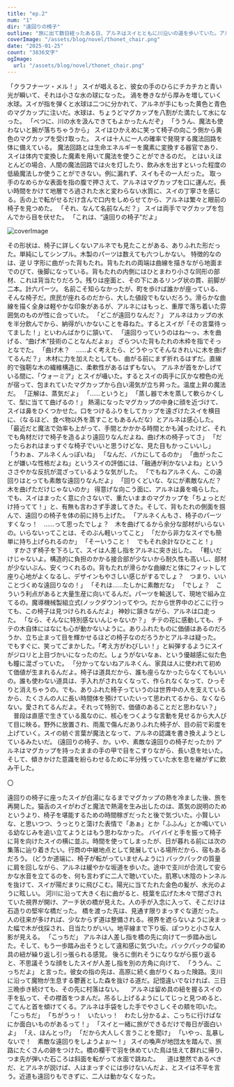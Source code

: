 ```yaml
---
title: "ep.2"
num: "1"
dir: "遠回りの椅子"
outline: "旅に出て数日経ったある日、アルネはスイとともに川沿いの道を歩いていた。アルネが旅の護衛を引き受けたことを後悔していると、路傍の廃屋にスイがなにかを見つけて……"
coverImage: "/assets/blog/novel/thonet_chair.png"
date: "2025-01-25"
count: "3836文字"
ogImage:
  url: "/assets/blog/novel/thonet_chair.png"
---
```


「クラフナーツ・メル！」
スイが唱えると、彼女の手のひらにチカチカと青い光が瞬いて、それは小さな水の球になった。
渦を巻きながら厚みを増していく水球。スイが指を弾くと水球は二つに分かれて、アルネが手にもった黄色と青色のマグカップに注いだ。水球は、ちょうどマグカップを八割がた満たして水になった。
「べつに、川の水を汲んできてもよかったんだぞ」
「ううん、魔法も使わないと腕が落ちちゃうから」
スイはひかえめに笑って椅子の向こう側から黄色のマグカップを受け取った。
スイは十人に一人の確率で発現する魔法回路を体に備えている。
魔法回路とは生命エネルギーを魔素に変換する器官であり、スイは体内で変換した魔素を用いて魔法を使うことができるのだ。
とはいえほとんどの場合、人間の魔法回路では火を灯したり、飲み水を出すといった程度の低級魔法しか使うことができない。例に漏れず、スイもその一人だった。
取っ手のなめらかな表面を指の腹で押さえて、アルネはマグカップを口に運んだ。長い時間をかけて地層でろ過された水と変わらない水質に、スイの丁寧さを感じる。舌の上で転がせるだけ含んで口内をしめらせてから、アルネは繁々と眼前の椅子を見つめた。
「それ、なんて名前なんだ？」
スイは両手でマグカップを包んでから目を伏せた。
「これは、“遠回りの椅子”だよ」

![coverImage](/assets/blog/novel/thonet_chair.png)

その形状は、椅子に詳しくないアルネでも見たことがある、ありふれた形だった。単純にしてシンプル。木製のパーツは数えても六つしかない。
特徴的なのは、逆 U 字形に曲がった背もたれ。背もたれの両端は曲線を描きながら地面までのびて、後脚になっている。背もたれの内側にはひとまわり小さな同形の部材、これは背当たりだろう。残りは座面と、その下にあるリング状の貫、前脚が二本。計六パーツ。
名前こそ知らなかったが、町を歩けば誰かが座っている、そんな椅子だ。庶民が座れるのだから、大した値段でもないだろう。滑らかな曲線を描く全身は軽やかな印象があるが、アルネにはもっと、重厚で落ち着いた雰囲気のものが性に合っていた。
「どこが遠回りなんだ？」
アルネはカップの水を半分飲んでから、納得がいかないことを尋ねた。するとスイが「その言葉待ってました！」といわんばかりに頷いて、
「遠回りっていうのはね～っ、木を曲げる、“曲げ木”技術のことなんだよぉ」
ざらついた背もたれの木枠を指でそっとなでた。
「曲げ木？　……よく考えたら、どうやってそんなきれいに木を曲げてるんだ？」
木材に力を加えたとしても、曲がる前にまず折れるはずだ。直線的で強靭な木の繊維構造に、柔軟性があるはずもない。
アルネが首をかしげている間に、「ウォーミア」とスイが囁いた。するとスイの両手に仄かな橙色の光が宿って、包まれていたマグカップから白い湯気が立ち昇った。温度上昇の魔法だ。
「正解は、蒸気だよ」
「……というと」
「蒸し器で木を蒸して軟らかくして、型に当てて曲げるの！」
熱湯になったマグカップの中身に顔を近づけて、スイは鼻をひくつかせた。口をつけるふりをしてカップを遠ざけたスイを横目に、（なるほど、食べ物以外を蒸すこともあるんだな）とアルネは感心した。
「最近だと魔法で効率も上がって、手間とかかかる時間とかも減ったけど、それでも角材だけで椅子を造るより遠回りなんだよね、曲げ木の椅子ってさ」
「だったらおれはまっすぐな椅子でいいと思うけどな、見た目もかっこいいし」
「うわぁ、アルネくんっぽいね」
「なんだ、バカにしてるのか」
「曲がったことが嫌いな性格だよね」というスイの評価には、「融通が利かないよね」というささやかな反抗が混ざっているような気がした。
「でもねアルネくん、この遠回りはとっても素敵な遠回りなんだよ」
「回りくどいな、なにが素敵なんだ？　木を曲げただけじゃないのか」
得意げな向こう面に、アルネは鼻を鳴らした。でも、スイはまったく意に介さないで、重たいままのマグカップを「ちょっとだけ持ってて！」と、有無も言わさず手渡してきた。そして、背もたれの側面を掴んで、遠回りの椅子を体の前に持ち上げた。
「アルネくんもさ、椅子のパーツすくなっ！　……って思ったでしょ？　木を曲げてるから余分な部材がいらないの。いらないってことは、そのぶん軽いってこと」
「だから非力なスイでも簡単に持ち上げられるのか」
「そーいうこと！　でもそれ余計なひとこと！」
　すかさず椅子を下ろして、スイは人差し指をアルネに突き出した。
「軽いだけじゃないよ。構造的に負担のかかる接合部が少ないから耐久性も高いし、部材が少ないぶん、安くつくれるの。背もたれが滑らかな曲線だと体にフィットして座り心地がよくなるし、デザインもやさしい感じがするでしょ？　つまり、いいことづくめな遠回りなの！」
「それは……たしかに素敵だな」
「でしょ？　こういう利点があると大量生産に向いてるんだ。パーツを輸送して、現地で組み立てるの。魔導機械製組立式(ノックダウン)ってやつ。だから世界中のどこに行っても、この椅子は見つけられるんだよ」
神妙に頷きながら、アルネは口走った。
「なら、そんなに特別感ないんじゃないか？」
チテの花に感動しても、チテの木自体にはなにも心が動かないように。ありふれたものに価値はあるのだろうか、立ち止まって目を輝かせるほどの椅子なのだろうかとアルネは疑った。
でもすぐに、笑ってごまかした。「考え方がわびしい！」と糾弾するようにスイがジロリと上目づかいになったのだ。しょうがないなぁ、という優越感に似た色も瞳に混ざっていた。
「分かってないねアルネくん、家具は人に使われて初めて価値が生まれるんだよ。椅子は道具だから、誰も座らなかったらなくてもいいの。誰も使わない道具は、手入れがされなくなって、作られなくなって、ひっそりと消えちゃうの。でも、ありふれた椅子っていうのは世界中の人を支えているから、たくさんの人に長い時間体を預けていたいって思われてるから、なくならない。愛されてるんだよ。それって特別で、価値のあることだと思わない？」
　普段は直感で生きている風なのに、核心をつくような言動を見せるから大人びて目に映る。野外に放置され、雨風で傷んだありふれた椅子が、目の前で彩度を上げていく。スイの紡ぐ言葉が魔法となって、アルネの認識を書き換えようとしているみたいだ。
(遠回りの椅子、か。いや、素敵な遠回りの椅子だったか)
アルネはマグカップを持ったままの手の甲で目をこすりながら、長い息を吐いた。そして、傾きかけた意識を紛らわせるために半分残っていた水を息を継がずに飲み干した。

〇

遠回りの椅子に座ったスイが白湯になるまでマグカップの熱を冷ました後、旅を再開した。猫舌のスイがわざと魔法で熱湯を生み出したのは、蒸気の説明のためというより、椅子を堪能するための時間稼ぎだったと後で気づいた。小賢しいな、と思いつつ、うっとりと蕩けた表情で「あぁ」とか「ふふん」とか鳴いている幼なじみを追い立てようとはもう思わなかった。
バイバイと手を振って椅子に背を向けたスイの横に並ぶ。時間を使ってしまったが、日が暮れる前には次の集落に辿り着きたい。行商の中継地点として発展している場所だから、宿もあるだろう。
(どうか道端に、椅子が転がっていませんように)
バックパックの質量に肩を回しながら、アルネは緩やかな坂道を歩いた。途中で支川が合流して安らかな水音を立てるのを、何も言わずに二人で聴いていた。肌寒い木陰のトンネルを抜けて、スイが陽だまりに飛びこむ。陽光に当てたれた金色の髪が、水光のように眩しい。
河川に沿って大きく右に曲がると、枝葉を広げた木々で閉ざされていた視界が開け、アーチ状の橋が見えた。人の手が入念に入って、そこだけは石造りの堅牢な橋だった。
橋を渡った先は、見通す限りまっすぐな道だった。人の往来が多ければ、少なからず道は整備される。視界を遮らないように決まった幅で木が伐採され、日当たりがいい。地平線まで下り坂、ぽつりと小さな人影が見える。
「こっちだ」
アルネは人差し指を橋の先に向けて一歩踏み出した。そして、もう一歩踏み出そうとして違和感に気づいた。バックパックの留め具の紐が繰り返し引っ張られる感覚。
後ろに倒れそうになりながら振り返ると、不思議そうな顔をしたスイが人差し指を別の方角に向けて、
「ううん、こっちだよ」
と言った。彼女の指の先は、高原に続く曲がりくねった険路。支川に沿って魔物が生息する鬱蒼とした森を抜ける道だ。記憶違いでなければ、三日三晩歩き続けても、その先に村落はない。
　アルネは留め具の紐を握るスイの手を払って、その襟首をつまんだ。吊るし上げるようにしてじっと見つめると、こてんと首を傾けてくる。アルネは手袋をした手でやさしくその頬を叩いた。
「こっちだ」
「ちがうっ！　いたいっ！　わたし分かるよ、こっちに行けばなにか面白いものがあるって！」
「スイと一緒に旅ができるだけで毎日が面白いよ」
「え、ほんとっ⁉」
「だから大人しく言うことを聞け」
「いやっ、乱暴しないで！　素敵な遠回りをしようよぉ～！」
スイの喚声が地団太を踏んで、旅路にたくさんの跡をつけた。橋の欄干で羽を休めていた鳥は怯えて群れに帰り、つま先が弾いた石ころは斜面を転がって水面で跳ねた。
　道は整然であるべきだ、とアルネが説けば、人はまっすぐには歩けないんだよ、とスイは不平を言う。近道も遠回りもできずに、二人は動かなくなった。
